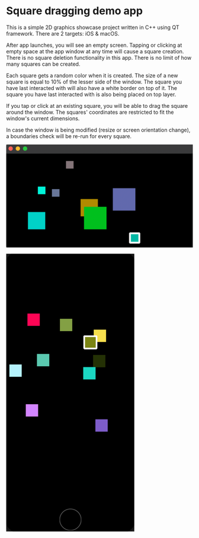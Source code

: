 # Square dragging demo app
This is a simple 2D graphics showcase project written in C++ using QT framework. There are 2 targets: iOS & macOS.

After app launches, you will see an empty screen. Tapping or clicking at empty space at the app window at any time will cause a square creation. There is no square deletion functionality in this app. There is no limit of how many squares can be created.

Each square gets a random color when it is created. The size of a new square is equal to 10% of the lesser side of the window. The square you have last interacted with will also have a white border on top of it. The square you have last interacted with is also being placed on top layer.

If you tap or click at an existing square, you will be able to drag the square around the window. The squares' coordinates are restricted to fit the window's current dimensions.

In case the window is being modified (resize or screen orientation change), a boundaries check will be re-run for every square.

![img.png](screenshots/img.png)

![img.png](screenshots/img2.png)
